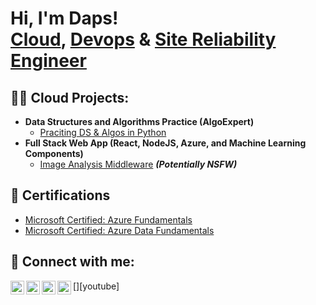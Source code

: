 <h1>Hi, I'm Daps! 
  <br/><a href="https://github.com/dappss18">Cloud</a>, <a href="https://www.linkedin.com/in/oladapo-onayemi-8a882022/">Devops</a> & <a href="https://www.linkedin.com/in/oladapo-onayemi-8a882022/">Site Reliability Engineer</a></h1>

<h2>👨‍💻 Cloud Projects:</h2>

- <b>Data Structures and Algorithms Practice (AlgoExpert)</b>
  - [Praciting DS & Algos in Python](https://github.com/dappss18/Algorithms-Practice)
- <b>Full Stack Web App (React, NodeJS, Azure, and Machine Learning Components)</b>
  - [Image Analysis Middleware](https://github.com/dappss18/4chan-Image-Analysis-Middleware-C964) <b><i>(Potentially NSFW)</b></i>

<h2>📄 Certifications </h2>

- [Microsoft Certified: Azure Fundamentals](https://www.credly.com/badges/1159bb6c-5c20-4194-8b7b-67c9ff40a666/public_url)
- [Microsoft Certified: Azure Data Fundamentals](https://learn.microsoft.com/en-us/users/oladapoonayemi-0291/credentials/97759c4a5414be32)

<h2> 🤳 Connect with me:</h2>

[<img align="left" alt="dappss18 | YouTube" width="22px" src="https://cdn.jsdelivr.net/npm/simple-icons@v3/icons/youtube.svg" />][youtube]
[<img align="left" alt="dappss18 | Twitter" width="22px" src="https://cdn.jsdelivr.net/npm/simple-icons@v3/icons/twitter.svg" />][twitter]
[<img align="left" alt="dappss18 | LinkedIn" width="22px" src="https://cdn.jsdelivr.net/npm/simple-icons@v3/icons/linkedin.svg" />][linkedin]
[<img align="left" alt="dappss18 | Instagram" width="22px" src="https://cdn.jsdelivr.net/npm/simple-icons@v3/icons/instagram.svg" />][instagram]

[twitter]: https://twitter.com/dnemmy
[instagram]: https://www.instagram.com/dnemmy/
[linkedin]: https://linkedin.com/in/joshmadakor

<!--
**dappss18/dappss18** is a ✨ _special_ ✨ repository because its `README.md` (this file) appears on your GitHub 
